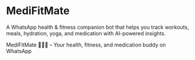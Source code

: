 # MediFitMate
A WhatsApp health &amp; fitness companion bot that helps you track workouts, meals, hydration, yoga, and medication with AI-powered insights. 

MediFitMate 🧑‍🤝‍🧑 – Your health, fitness, and medication buddy on WhatsApp
